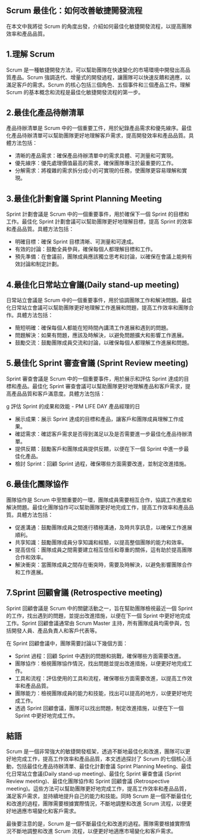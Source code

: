 ## Scrum 最佳化：如何改善敏捷開發流程

在本文中我將從 Scrum 的角度出發，介紹如何最佳化敏捷開發流程，以提高團隊效率和產品品質。

## 1.理解 Scrum

Scrum 是一種敏捷開發方法，可以幫助團隊在快速變化的市場環境中開發出高品質產品。Scrum 強調迭代、增量式的開發過程，讓團隊可以快速反饋和適應，以滿足客戶的需求。Scrum 的核心包括三個角色、五個事件和三個產品工件。理解 Scrum 的基本概念和流程是最佳化敏捷開發流程的第一步。


## 2.最佳化產品待辦清單

產品待辦清單是 Scrum 中的一個重要工件，用於紀錄產品需求和優先線序。最佳化產品待辦清單可以幫助團隊更好地理解客戶需求，提高開發效率和產品品質。具體方法包括：

*   清晰的產品需求：確保產品待辦清單中的需求具體、可測量和可實現。
*   優先線序：優先處理價值最高的需求，確保團隊專注於最重要的工作。
*   分解需求：將複雜的需求拆分成小的可實現的任務，使團隊更容易理解和實現。

## 3.最佳化計劃會議 Sprint Planning Meeting

Sprint 計劃會議是 Scrum 中的一個重要事件，用於確保下一個 Sprint 的目標和工作。最佳化 Sprint 計劃會議可以幫助團隊更好地理解目標，提高 Sprint 的效率和產品品質。具體方法包括：

*   明確目標：確保 Sprint 目標清晰、可測量和可達成。
*   有效的討論：鼓勵全員參與，確保每個人都理解目標和工作。
*   預先準備：在會議前，團隊成員應該獨立思考和討論，以確保在會議上能夠有效討論和制定計劃。

## 4.最佳化日常站立會議(Daily stand-up meeting)

日常站立會議是 Scrum 中的一個重要事件，用於協調團隊工作和解決問題。最佳化日常站立會議可以幫助團隊更好地理解工作進展和問題，提高工作效率和團隊合作。具體方法包括：

*   簡短明確：確保每個人都能在短時間內講清工作進展和遇到的問題。
*   問題解決：如果有問題，應該及時解決，以避免問題擴大和影響工作進展。
*   鼓勵交流：鼓勵團隊成員交流和討論，以確保每個人都理解工作進展和問題。


## 5.最佳化 Sprint 審查會議 (Sprint Review meeting)

Sprint 審查會議是 Scrum 中的一個重要事件，用於展示和評估 Sprint 達成的目標和產品。最佳化 Sprint 審查會議可以幫助團隊更好地理解產品和客戶需求，提高產品品質和客戶滿意度。具體方法包括：

g 評估 Sprint 的成果和效能 - PM LIFE DAY 產品經理的日

*   展示成果：展示 Sprint 達成的目標和產品，讓客戶和團隊成員理解工作成果。
*   確認需求：確認客戶需求是否得到滿足以及是否需要進一步最佳化產品待辦清單。
*   提供反饋：鼓勵客戶和團隊成員提供反饋，以便在下一個 Sprint 中進一步最佳化產品。
*   檢討 Sprint：回顧 Sprint 過程，確保哪些方面需要改進，並制定改進措施。

## 6.最佳化團隊協作

團隊協作是 Scrum 中至關重要的一環，團隊成員需要相互合作，協調工作進度和解決問題。最佳化團隊協作可以幫助團隊更好地完成工作，提高工作效率和產品品質。具體方法包括：

*   促進溝通：鼓勵團隊成員之間進行積極溝通，及時共享訊息，以確保工作進展順利。
*   共享知識：鼓勵團隊成員分享知識和經驗，以提高整個團隊的能力和效率。
*   提高信任：團隊成員之間需要建立相互信任和尊重的關係，這有助於提高團隊合作和效率。
*   解決衝突：當團隊成員之間存在衝突時，需要及時解決，以避免影響團隊合作和工作進展。

## 7.Sprint 回顧會議 (Retrospective meeting)

Sprint 回顧會議是 Scrum 中的關鍵活動之一，旨在幫助團隊檢視最近一個 Sprint 的工作，找出遇到的問題，並提出改進措施，以便在下一個 Sprint 中更好地完成工作。Sprint 回顧會議通常由 Scrum Master 主持，所有團隊成員均需參與，包括開發人員、產品負責人和客戶代表等。

在 Sprint 回顧會議中，團隊需要討論以下幾個方面：

*   Sprint 過程：回顧 Sprint 中遇到的問題和挑戰，確保哪些方面需要改進。
*   團隊協作：檢視團隊協作情況，找出問題並提出改進措施，以便更好地完成工作。
*   工具和流程：評估使用的工具和流程，確保哪些方面需要改進，以提高工作效率和產品品質。
*   團隊能力：檢視團隊成員的能力和技能，找出可以提高的地方，以便更好地完成工作。
*   透過 Sprint 回顧會議，團隊可以找出問題，制定改進措施，以便在下一個 Sprint 中更好地完成工作。


## 結語

Scrum 是一個非常強大的敏捷開發框架，透過不斷地最佳化和改進，團隊可以更好地完成工作，提高工作效率和產品品質，本文透過探討了 Scrum 的七個核心活動，包括最佳化產品待辦清單、最佳化計劃會議 Sprint Planning Meeting、最佳化日常站立會議(Daily stand-up meeting)、最佳化 Sprint 審查會議 (Sprint Review meeting)、最佳化團隊協作和 Sprint 回顧會議 (Retrospective meeting)。這些方法可以幫助團隊更好地完成工作，提高工作效率和產品品質，滿足客戶需求，並持續地提升自己的能力和技能。同時 Scrum 是一個不斷最佳化和改進的過程，團隊需要根據實際情況，不斷地調整和改進 Scrum 流程，以便更好地適應市場變化和客戶需求。

最後要注意的是，Scrum 是一個不斷最佳化和改進的過程。團隊需要根據實際情況不斷地調整和改進 Scrum 流程，以便更好地適應市場變化和客戶需求。